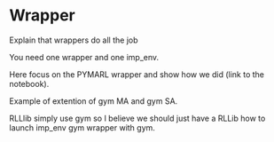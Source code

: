 # Wrapper

Explain that wrappers do all the job

You need one wrapper and one imp_env.

Here focus on the PYMARL wrapper and show how we did (link to the notebook).

Example of extention of gym MA and gym SA.

RLLlib simply use gym so I believe we should just have a RLLib how to launch imp_env gym wrapper with gym.
